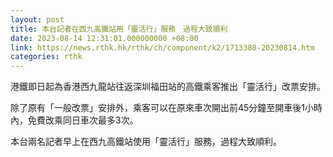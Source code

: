 ```yaml
---
layout: post
title: 本台記者在西九高鐵站用「靈活行」服務　過程大致順利
date: 2023-08-14 12:31:01.000000000 +08:00
link: https://news.rthk.hk/rthk/ch/component/k2/1713380-20230814.htm
categories: rthk
---
```


港鐵即日起為香港西九龍站往返深圳福田站的高鐵乘客推出「靈活行」改票安排。

除了原有「一般改票」安排外，乘客可以在原來車次開出前45分鐘至開車後1小時內，免費改乘同日車次最多3次。

本台兩名記者早上在西九高鐵站使用「靈活行」服務，過程大致順利。

